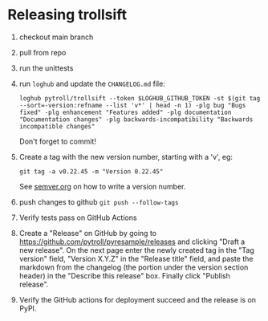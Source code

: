 # Releasing trollsift

1. checkout main branch
2. pull from repo
3. run the unittests
4. run `loghub` and update the `CHANGELOG.md` file:

   ```
   loghub pytroll/trollsift --token $LOGHUB_GITHUB_TOKEN -st $(git tag --sort=-version:refname --list 'v*' | head -n 1) -plg bug "Bugs fixed" -plg enhancement "Features added" -plg documentation "Documentation changes" -plg backwards-incompatibility "Backwards incompatible changes"
   ```

   Don't forget to commit!

5. Create a tag with the new version number, starting with a 'v', eg:

   ```
   git tag -a v0.22.45 -m "Version 0.22.45"
   ```

   See [semver.org](http://semver.org/) on how to write a version number.

6. push changes to github `git push --follow-tags`
7. Verify tests pass on GitHub Actions
8. Create a "Release" on GitHub by going to
   https://github.com/pytroll/pyresample/releases and clicking "Draft a new release".
   On the next page enter the newly created tag in the "Tag version" field,
   "Version X.Y.Z" in the "Release title" field, and paste the markdown from
   the changelog (the portion under the version section header) in the
   "Describe this release" box. Finally click "Publish release".
9. Verify the GitHub actions for deployment succeed and the release is on PyPI.


